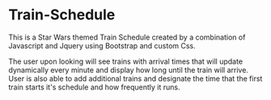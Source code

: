 # Train-Schedule

This is a Star Wars themed Train Schedule created by a combination of Javascript and Jquery using Bootstrap and custom Css.

The user upon looking will see trains with arrival times that will update dynamically every minute and display how long until the train will arrive. User is also able to add additional trains and designate the time that the first train starts it's schedule and how frequently it runs.